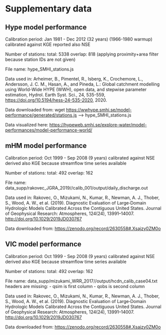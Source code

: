 # Supplementary data

## Hype model performance

Calibration period:
	Jan 1981 - Dec 2012 (32 years) (1966-1980 warmup)
    calibrated against KGE
	reported also NSE

Number of stations:
    total:   5338
    overlap:  818   (applying proximity+area filter because station IDs are not given)

File name:
	hype_SMHI_stations.js

Data used in:
    Arheimer, B., Pimentel, R., Isberg, K., Crochemore, L., Andersson, J. C. M., Hasan, A., and Pineda, L.:
    Global catchment modelling using World-Wide HYPE (WWH), open data, and stepwise parameter estimation, 
    Hydrol. Earth Syst. Sci., 24, 535-559, 
    https://doi.org/10.5194/hess-24-535-2020, 2020.

Data downloaded from:
    wget https://wwhype.smhi.se/model-performance/generated/stations.js  --> hype_SMHI_stations.js

Data visualized here:
    https://hypeweb.smhi.se/explore-water/model-performances/model-performance-world/


## mHM model performance

Calibration period:
	Oct 1999 - Sep 2008 (9 years)
    calibrated against NSE
	derived also KGE because streamflow time series available

Number of stations:
    total:   492
    overlap: 162

File name:
	data_supp/rakovec_JGRA_2019/<station-id>/calib_001/output/daily_discharge.out 

Data used in:
    Rakovec, O., Mizukami, N., Kumar, R., Newman, A. J., Thober, S., Wood, A. W., et al. (2019).
	Diagnostic Evaluation of Large‐Domain Hydrologic Models Calibrated Across the Contiguous United States.
	Journal of Geophysical Research: Atmospheres, 124(24), 13991–14007.
	http://doi.org/10.1029/2019JD030767

Data downloaded from:
    https://zenodo.org/record/2630558#.Xsajzy0ZM0o


## VIC model performance

Calibration period:
	Oct 1999 - Sep 2008 (9 years)
    calibrated against NSE
	derived also KGE because streamflow time series available

Number of stations:
    total:   492
    overlap: 162

File name:
	data_supp/mizukami_WRR_2017/<station-id>/output/hcdn_calib_case04.txt
	headers are missing:
    - qsim is first column
	- qobs is second column

Data used in:
    Rakovec, O., Mizukami, N., Kumar, R., Newman, A. J., Thober, S., Wood, A. W., et al. (2019).
	Diagnostic Evaluation of Large‐Domain Hydrologic Models Calibrated Across the Contiguous United States.
	Journal of Geophysical Research: Atmospheres, 124(24), 13991–14007.
	http://doi.org/10.1029/2019JD030767

Data downloaded from:
    https://zenodo.org/record/2630558#.Xsajzy0ZM0o

